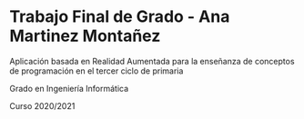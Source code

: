 # Trabajo Final de Grado - Ana Martinez Montañez

Aplicación basada en Realidad Aumentada para la enseñanza de conceptos de programación en el tercer ciclo de primaria

Grado en Ingeniería Informática

Curso 2020/2021
